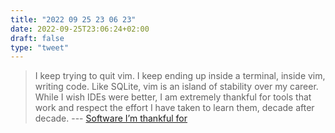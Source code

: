 ```yaml
---
title: "2022 09 25 23 06 23"
date: 2022-09-25T23:06:24+02:00
draft: false
type: "tweet"
---
```


> I keep trying to quit vim. I keep ending up inside a terminal, inside vim, writing code. Like SQLite, vim is an island of stability over my career. While I wish IDEs were better, I am extremely thankful for tools that work and respect the effort I have taken to learn them, decade after decade. --- [Software I’m thankful for](https://crawshaw.io/blog/thankful-for-technology)
